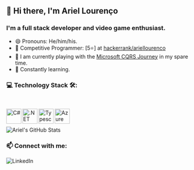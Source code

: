 ## 👋 Hi there, I'm Ariel Lourenço

### I'm a full stack developer and video game enthusiast.

- 😄 Pronouns: He/him/his.
- 🥇 Competitive Programmer: [5⭐] at [hackerrank/ariellourenco](https://www.hackerrank.com/ariellourenco)
- 🌱 I am currently playing with the [Microsoft CQRS Journey](https://github.com/ariellourenco/cqrs) in my spare time.
- 🧠 Constantly learning.

### 💻 Technology Stack 🛠:

<br />

<p>
  <a href="https://docs.microsoft.com/dotnet/csharp/" target="_blank">
    <img align="left" alt="C#" width="40" height="40" src="https://upload.wikimedia.org/wikipedia/commons/0/0d/C_Sharp_wordmark.svg" />
  </a>
  <a href="https://docs.microsoft.com/dotnet/" target="_blank">
    <img align="left" alt=".NET Core" width="40" height="40" src="https://upload.wikimedia.org/wikipedia/commons/e/ee/.NET_Core_Logo.svg" />
  </a>
  <a href="https://www.typescriptlang.org/" target="_blank">
    <img align="left" alt="Typescript" width="40" height="40" src="https://upload.wikimedia.org/wikipedia/commons/4/4c/Typescript_logo_2020.svg" />
  </a>
  <a href="https://portal.azure.com/" target="_blank">
    <img align="left" alt="Azure" width="40" height="40" src="https://www.vectorlogo.zone/logos/microsoft_azure/microsoft_azure-icon.svg" />
  </a>
</p>

<br /><br />

![Ariel's GitHub Stats](https://github-readme-stats.vercel.app/api?username=ariellourenco&show_icons=true&theme=dracula&hide=stars)

### 📫 Connect with me:

[<img align="left" alt="LinkedIn" src="https://img.shields.io/badge/linkedin-%230077B5.svg?&style=for-the-badge&logo=linkedin&logoColor=white" />][linkedin]

[linkedin]: https://linkedin.com/in/ariellourenco/
